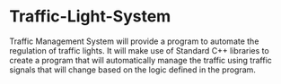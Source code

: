 # Traffic-Light-System
Traffic Management System will provide a program to automate the regulation of traffic lights. It will make use of Standard C++ libraries to create a program that will automatically manage the traffic using traffic signals that will change based on the logic defined in the program. 
